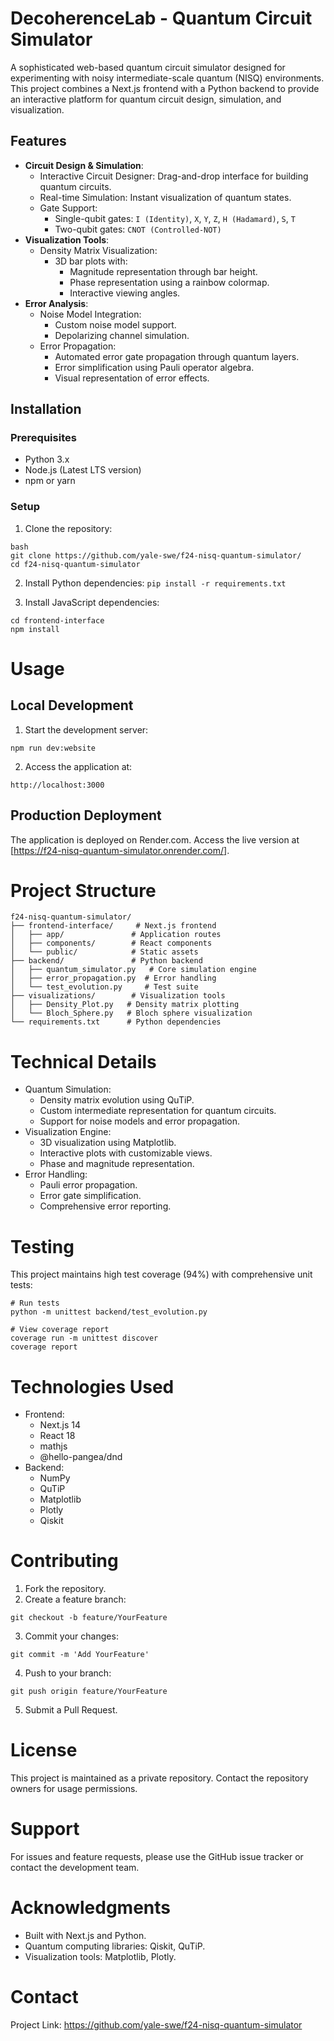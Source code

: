# DecoherenceLab - Quantum Circuit Simulator

A sophisticated web-based quantum circuit simulator designed for experimenting with noisy intermediate-scale quantum (NISQ) environments. This project combines a Next.js frontend with a Python backend to provide an interactive platform for quantum circuit design, simulation, and visualization.

## Features
- **Circuit Design & Simulation**:
  - Interactive Circuit Designer: Drag-and-drop interface for building quantum circuits.
  - Real-time Simulation: Instant visualization of quantum states.
  - Gate Support:
    - Single-qubit gates: `I (Identity)`, `X`, `Y`, `Z`, `H (Hadamard)`, `S`, `T`
    - Two-qubit gates: `CNOT (Controlled-NOT)`
- **Visualization Tools**:
  - Density Matrix Visualization:
    - 3D bar plots with:
      - Magnitude representation through bar height.
      - Phase representation using a rainbow colormap.
      - Interactive viewing angles.
- **Error Analysis**:
  - Noise Model Integration:
    - Custom noise model support.
    - Depolarizing channel simulation.
  - Error Propagation:
    - Automated error gate propagation through quantum layers.
    - Error simplification using Pauli operator algebra.
    - Visual representation of error effects.

## Installation

### Prerequisites
- Python 3.x
- Node.js (Latest LTS version)
- npm or yarn

### Setup
1. Clone the repository:
```
bash
git clone https://github.com/yale-swe/f24-nisq-quantum-simulator/
cd f24-nisq-quantum-simulator
```

2.	Install Python dependencies:
```pip install -r requirements.txt```

3.	Install JavaScript dependencies:

```
cd frontend-interface
npm install
```

# Usage

## Local Development

1. Start the development server:

```npm run dev:website```

2.	Access the application at:

```http://localhost:3000```

## Production Deployment

The application is deployed on Render.com. Access the live version at [https://f24-nisq-quantum-simulator.onrender.com/].

# Project Structure

```
f24-nisq-quantum-simulator/
├── frontend-interface/     # Next.js frontend
│   ├── app/               # Application routes
│   ├── components/        # React components
│   └── public/            # Static assets
├── backend/               # Python backend
│   ├── quantum_simulator.py   # Core simulation engine
│   ├── error_propagation.py  # Error handling
│   └── test_evolution.py     # Test suite
├── visualizations/        # Visualization tools
│   ├── Density_Plot.py   # Density matrix plotting
│   └── Bloch_Sphere.py   # Bloch sphere visualization
└── requirements.txt      # Python dependencies
```

# Technical Details

- Quantum Simulation:
  - Density matrix evolution using QuTiP.
  - Custom intermediate representation for quantum circuits.
  - Support for noise models and error propagation.
- Visualization Engine:
  - 3D visualization using Matplotlib.
  - Interactive plots with customizable views.
  - Phase and magnitude representation.
- Error Handling:
  - Pauli error propagation.
  - Error gate simplification.
  - Comprehensive error reporting.

# Testing

This project maintains high test coverage (94%) with comprehensive unit tests:

```
# Run tests
python -m unittest backend/test_evolution.py

# View coverage report
coverage run -m unittest discover
coverage report
```

# Technologies Used

- Frontend:
  - Next.js 14
  - React 18
  - mathjs
  - @hello-pangea/dnd
- Backend:
  - NumPy
  - QuTiP
  - Matplotlib
  - Plotly
  - Qiskit

# Contributing

1. Fork the repository.
2. Create a feature branch:

```
git checkout -b feature/YourFeature
```

3. Commit your changes:

```
git commit -m 'Add YourFeature'
```

4. Push to your branch:

```
git push origin feature/YourFeature
```

5. Submit a Pull Request.

# License

This project is maintained as a private repository. Contact the repository owners for usage permissions.

# Support

For issues and feature requests, please use the GitHub issue tracker or contact the development team.

# Acknowledgments

- Built with Next.js and Python.
- Quantum computing libraries: Qiskit, QuTiP.
- Visualization tools: Matplotlib, Plotly.

# Contact

Project Link: https://github.com/yale-swe/f24-nisq-quantum-simulator

